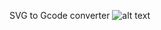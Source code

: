SVG to Gcode converter 
![alt text]([http://url/to/img.png](https://github.com/MikeBeradino/gcode_simple.py/blob/main/ez-gcode.png)https://github.com/MikeBeradino/gcode_simple.py/blob/main/ez-gcode.png)
